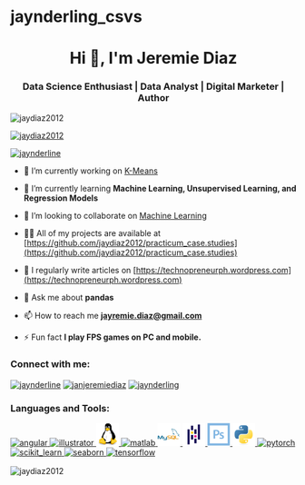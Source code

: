 # jaynderling_csvs
<h1 align="center">Hi 👋, I'm Jeremie Diaz</h1>
<h3 align="center">Data Science Enthusiast | Data Analyst | Digital Marketer | Author</h3>

<p align="left"> <img src="https://komarev.com/ghpvc/?username=jaydiaz2012&label=Profile%20views&color=0e75b6&style=flat" alt="jaydiaz2012" /> </p>

<p align="left"> <a href="https://github.com/ryo-ma/github-profile-trophy"><img src="https://github-profile-trophy.vercel.app/?username=jaydiaz2012" alt="jaydiaz2012" /></a> </p>

<p align="left"> <a href="https://twitter.com/jaynderline" target="blank"><img src="https://img.shields.io/twitter/follow/jaynderline?logo=twitter&style=for-the-badge" alt="jaynderline" /></a> </p>

- 🔭 I’m currently working on [K-Means](https://github.com/jaydiaz2012/practicum_case.studies)

- 🌱 I’m currently learning **Machine Learning, Unsupervised Learning, and Regression Models**

- 👯 I’m looking to collaborate on [Machine Learning](https://github.com/jaydiaz2012/practicum_case.studies)

- 👨‍💻 All of my projects are available at [https://github.com/jaydiaz2012/practicum_case.studies](https://github.com/jaydiaz2012/practicum_case.studies)

- 📝 I regularly write articles on [https://technopreneurph.wordpress.com](https://technopreneurph.wordpress.com)

- 💬 Ask me about **pandas**

- 📫 How to reach me **jayremie.diaz@gmail.com**

- ⚡ Fun fact **I play FPS games on PC and mobile.**

<h3 align="left">Connect with me:</h3>
<p align="left">
<a href="https://twitter.com/jaynderline" target="blank"><img align="center" src="https://raw.githubusercontent.com/rahuldkjain/github-profile-readme-generator/master/src/images/icons/Social/twitter.svg" alt="jaynderline" height="30" width="40" /></a>
<a href="https://linkedin.com/in/janjeremiediaz" target="blank"><img align="center" src="https://raw.githubusercontent.com/rahuldkjain/github-profile-readme-generator/master/src/images/icons/Social/linked-in-alt.svg" alt="janjeremiediaz" height="30" width="40" /></a>
<a href="https://instagram.com/jaynderling" target="blank"><img align="center" src="https://raw.githubusercontent.com/rahuldkjain/github-profile-readme-generator/master/src/images/icons/Social/instagram.svg" alt="jaynderling" height="30" width="40" /></a>
</p>

<h3 align="left">Languages and Tools:</h3>
<p align="left"> <a href="https://angular.io" target="_blank" rel="noreferrer"> <img src="https://angular.io/assets/images/logos/angular/angular.svg" alt="angular" width="40" height="40"/> </a> <a href="https://www.adobe.com/in/products/illustrator.html" target="_blank" rel="noreferrer"> <img src="https://www.vectorlogo.zone/logos/adobe_illustrator/adobe_illustrator-icon.svg" alt="illustrator" width="40" height="40"/> </a> <a href="https://www.linux.org/" target="_blank" rel="noreferrer"> <img src="https://raw.githubusercontent.com/devicons/devicon/master/icons/linux/linux-original.svg" alt="linux" width="40" height="40"/> </a> <a href="https://www.mathworks.com/" target="_blank" rel="noreferrer"> <img src="https://upload.wikimedia.org/wikipedia/commons/2/21/Matlab_Logo.png" alt="matlab" width="40" height="40"/> </a> <a href="https://www.mysql.com/" target="_blank" rel="noreferrer"> <img src="https://raw.githubusercontent.com/devicons/devicon/master/icons/mysql/mysql-original-wordmark.svg" alt="mysql" width="40" height="40"/> </a> <a href="https://pandas.pydata.org/" target="_blank" rel="noreferrer"> <img src="https://raw.githubusercontent.com/devicons/devicon/2ae2a900d2f041da66e950e4d48052658d850630/icons/pandas/pandas-original.svg" alt="pandas" width="40" height="40"/> </a> <a href="https://www.photoshop.com/en" target="_blank" rel="noreferrer"> <img src="https://raw.githubusercontent.com/devicons/devicon/master/icons/photoshop/photoshop-line.svg" alt="photoshop" width="40" height="40"/> </a> <a href="https://www.python.org" target="_blank" rel="noreferrer"> <img src="https://raw.githubusercontent.com/devicons/devicon/master/icons/python/python-original.svg" alt="python" width="40" height="40"/> </a> <a href="https://pytorch.org/" target="_blank" rel="noreferrer"> <img src="https://www.vectorlogo.zone/logos/pytorch/pytorch-icon.svg" alt="pytorch" width="40" height="40"/> </a> <a href="https://scikit-learn.org/" target="_blank" rel="noreferrer"> <img src="https://upload.wikimedia.org/wikipedia/commons/0/05/Scikit_learn_logo_small.svg" alt="scikit_learn" width="40" height="40"/> </a> <a href="https://seaborn.pydata.org/" target="_blank" rel="noreferrer"> <img src="https://seaborn.pydata.org/_images/logo-mark-lightbg.svg" alt="seaborn" width="40" height="40"/> </a> <a href="https://www.tensorflow.org" target="_blank" rel="noreferrer"> <img src="https://www.vectorlogo.zone/logos/tensorflow/tensorflow-icon.svg" alt="tensorflow" width="40" height="40"/> </a> </p>

<p><img align="center" src="https://github-readme-stats.vercel.app/api/top-langs?username=jaydiaz2012&show_icons=true&locale=en&layout=compact" alt="jaydiaz2012" /></p>

